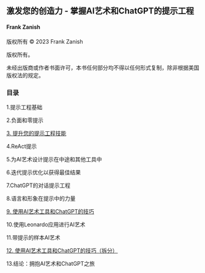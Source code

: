 ## 激发您的创造力 - 掌握AI艺术和ChatGPT的提示工程

#### Frank Zanish

版权所有 © 2023 Frank Zanish

版权所有。

未经出版商或作者书面许可，本书任何部分均不得以任何形式复制，除非根据美国版权法的规定。

### 目录

1.提示工程基础

2.负面和零提示

[3\. 提升您的提示工程技能](chapter0003.html)

4.ReAct提示

5.为AI艺术设计提示在中途和其他工具中

6.迭代提示优化以获得最佳结果

7.ChatGPT的对话提示工程

8.语言和形象在提示中的力量

[9\. 使用AI艺术工具和ChatGPT的技巧](chapter0009.html)

10.使用Leonardo应用进行AI艺术

11.带提示的样本AI艺术

[12\. 使用AI艺术工具和ChatGPT的技巧（拆分）](chapter0012.html)

13.结论：拥抱AI艺术和ChatGPT之旅
